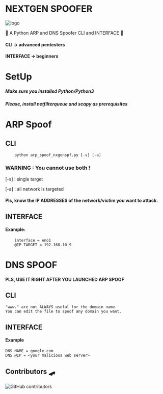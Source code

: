 # NEXTGEN SPOOFER
![logo](https://user-images.githubusercontent.com/61053314/132832369-540ded53-8aff-4ea7-bcd6-70dbe7109c1a.png)

🥑 A Python ARP and DNS Spoofer CLI and INTERFACE 🥓
#### CLI -> advanced pentesters
#### INTERFACE -> beginners

# SetUp
##### Make sure you installed Python/Python3
##### Please, install netfilterqueue and scapy as prerequisites

# ARP Spoof
## CLI
		python arp_spoof_nxgenspf.py [-s] [-a]
    
### WARNING : You cannot use both !
[-s] : single target

[-a] : all network is targeted


#### Pls, know the IP ADDRESSES of the network/victim you want to attack.


## INTERFACE
#### Example:
		interface = eno1
		@IP TARGET = 192.168.10.9
		
		
# DNS SPOOF
#### PLS, USE IT RIGHT AFTER YOU LAUNCHED ARP SPOOF
## CLI
	"www." are not ALWAYS useful for the domain name.
	You can edit the file to spoof any domain you want.
## INTERFACE
#### Example
	DNS NAME = google.com
	DNS @IP = <your malicious web server> 
## Contributors 🛹
![GitHub contributors](https://img.shields.io/github/contributors/saladandonionrings/nextgen_spoofer)
